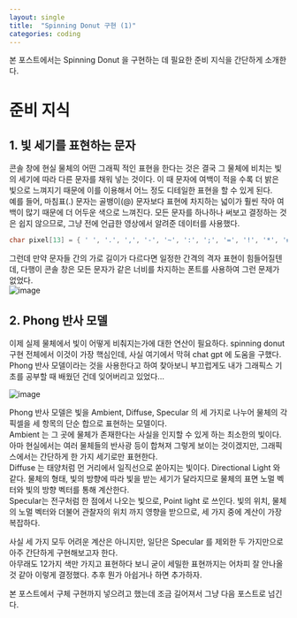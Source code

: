 ```yaml
---
layout: single
title:  "Spinning Donut 구현 (1)"
categories: coding
---
```


본 포스트에서는 Spinning Donut 을 구현하는 데 필요한 준비 지식을 간단하게 소개한다.
  
# 준비 지식

## 1. 빛 세기를 표현하는 문자

콘솔 창에 현실 물체의 어떤 그래픽 적인 표현을 한다는 것은 결국 그 물체에 비치는 빛의 세기에 따라 다른 문자를 채워 넣는 것이다. 이 때 문자에 여백이 적을 수록 더 밝은 빛으로 느껴지기 때문에 이를 이용해서 어느 정도 디테일한 표현을 할 수 있게 된다.  
예를 들어, 마침표(.) 문자는 골뱅이(@) 문자보다 표현에 차지하는 넓이가 훨씬 작아 여백이 많기 때문에 더 어두운 색으로 느껴진다. 모든 문자를 하나하나 써보고 결정하는 것은 쉽지 않으므로, 그냥 전에 언급한 영상에서 알려준 데이터를 사용했다.  

```cpp
char pixel[13] = { ' ', '.', ',', '-', '~', ':', ';', '=', '!', '*', '#', '$', '@' };
```

그런데 만약 문자들 간의 가로 길이가 다르다면 일정한 간격의 격자 표현이 힘들어질텐데, 다행이 콘솔 창은 모든 문자가 같은 너비를 차지하는 폰트를 사용하여 그런 문제가 없었다.  
![image](https://jm911.github.io/assets/images/230506/1.png)  

## 2. Phong 반사 모델

이제 실제 물체에서 빛이 어떻게 비춰지는가에 대한 연산이 필요하다. spinning donut 구현 전체에서 이것이 가장 핵심인데, 사실 여기에서 막혀 chat gpt 에 도움을 구했다.  
Phong 반사 모델이라는 것을 사용한다고 하여 찾아보니 부끄럽게도 내가 그래픽스 기초를 공부할 때 배웠던 건데 잊어버리고 있었다...  

![image](https://jm911.github.io/assets/images/230506/2.png)  

Phong 반사 모델은 빛을 Ambient, Diffuse, Specular 의 세 가지로 나누어 물체의 각 픽셀을 세 항목의 단순 합으로 표현하는 모델이다.  
Ambient 는 그 곳에 물체가 존재한다는 사실을 인지할 수 있게 하는 최소한의 빛이다. 아마 현실에서는 여러 물체들의 반사광 등이 합쳐져 그렇게 보이는 것이겠지만, 그래픽스에서는 간단하게 한 가지 세기로만 표현한다.  
Diffuse 는 태양처럼 먼 거리에서 일직선으로 쏟아지는 빛이다. Directional Light 와 같다. 물체의 형태, 빛의 방향에 따라 빛을 받는 세기가 달라지므로 물체의 표면 노멀 벡터와 빛의 방향 벡터를 통해 계산한다.  
Specular는 전구처럼 한 점에서 나오는 빛으로, Point light 로 쓰인다. 빛의 위치, 물체의 노멀 벡터와 더불어 관찰자의 위치 까지 영향을 받으므로, 세 가지 중에 계산이 가장 복잡하다.  
  
사실 세 가지 모두 어려운 계산은 아니지만, 일단은 Specular 를 제외한 두 가지만으로 아주 간단하게 구현해보고자 한다.  
아무래도 12가지 색만 가지고 표현하다 보니 굳이 세밀한 표현까지는 어차피 잘 안나올 것 같아 이렇게 결정했다. 추후 뭔가 아쉽거나 하면 추가하자.  
  
본 포스트에서 구체 구현까지 넣으려고 했는데 조금 길어져서 그냥 다음 포스트로 넘긴다.

